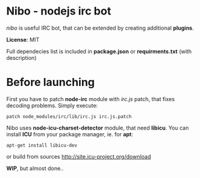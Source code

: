 # Nibo - nodejs irc bot
_nibo_ is useful IRC bot, that can be extended by creating additional __plugins__.

**License**: MIT

Full dependecies list is included in **package.json** or **requirments.txt** (with description)

# Before launching
First you have to patch **node-irc** module with *irc.js* patch, that fixes decoding problems.
Simply execute:
```
patch node_modules/irc/lib/irc.js irc.js.patch
```
Nibo uses **node-icu-charset-detector** module, that need **libicu**.
You can install **ICU** from your package manager, ie. for **apt**:
``` 
apt-get install libicu-dev
```
or build from sources http://site.icu-project.org/download

__WIP__, but almost done..